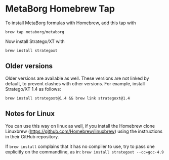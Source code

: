 # MetaBorg Homebrew Tap

To install MetaBorg formulas with Homebrew, add this tap with

    brew tap metaborg/metaborg

Now install Stratego/XT with

    brew install strategoxt

## Older versions

Older versions are available as well. These versions are not linked by
default, to prevent clashes with other versions. For example, install
Stratego/XT 1.4 as follows:

    brew install strategoxt@1.4 && brew link strategoxt@1.4

## Notes for Linux

You can use this way on linux as well, if you install the Homebrew clone
Linuxbrew (https://github.com/Homebrew/linuxbrew) using the instructions in
their GitHub repository.

If `brew install` complains that it has no compiler to use, try to pass one
explicitly on the commandline, as in: ```brew install strategoxt --cc=gcc-4.9``` 
